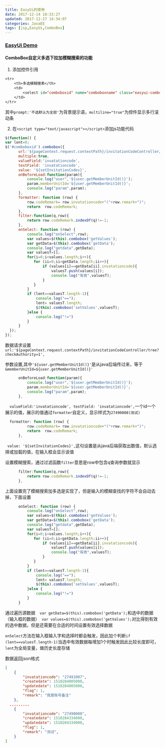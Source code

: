 ```yaml
---
title: EasyUi的使用
date: 2017-12-14 18:33:27
updated: 2017-12-27 14:34:07categories: JavaEE
tags: [jsp,EasyUi,ComboBox]
---
```

### [EasyUi Demo](https://www.jeasyui.com/demo/main/index.php)

#### ComboBox自定义多选下拉加模糊搜索的功能

1. 添加控件引用

```jsp
<tr>
    <th>多选模糊搜素</th>
    <td>
        <select id="comboboxid" name="comboboxname" class="easyui-combobox" placeholder="aa" multiline="true" data-options="required:false,prompt:'不选默认为全部'" style="width:228px;height: 29px;"></select>
    </td>
</tr>
```

其中`prompt:'不选默认为全部'`为背景提示语，`multiline="true"`为控件显示多行滚动条

2. 在`<script type="text/javascript"></script>`添加js功能代码

```js
$(function() {
var lent=0;
$('#comboboxid').combobox({
      url:'${pageContext.request.contextPath}/invitationCodeController/tree?checkAuthority=1',
      multiple:true,
      valueField:'invatationcode',
      textField: 'invatationcode',
      value: '${setInvitationCodes}',
      onBeforeLoad:function(param){
          console.log("user",'${user.getMemberUnitId()}');
          param.memberUnitId='${user.getMemberUnitId()}';
          console.log("param",param);
      },
      formatter: function (row) {
          row.codeRemark= row.invatationcode+"("+row.remark+")";
          return  row.codeRemark;
      },
      filter:function(q,row){
          return row.codeRemark.indexOf(q)!=-1;
      },
      onSelect: function (row) {
          console.log("onSelect",row);
          var values=$(this).combobox('getValues');
          var getData=$(this).combobox('getData');
          console.log("getdata",getData);
          var valuesT=[];
          for(i=0;i<values.length;i++){
             for (ii=0;ii<getData.length;ii++){
                 if (values[i]==getData[ii].invatationcode){
                     valuesT.push(values[i]);
                     console.log("有效",valuesT);
                 }
             }
          }
          if (lent==valuesT.length-1){
              console.log("==");
              lent= valuesT.length;
              $(this).combobox('setValues',valuesT);
          }else {
              console.log("!=")
          }
      }
  });
});
```

数据请求设置` url:'${pageContext.request.contextPath}/invitationCodeController/tree?checkAuthority=1',`

参数设置,其中`'${user.getMemberUnitId()}'`是从java后端传过来，等于`&memberUnitId=${user.getMemberUnitId()}'`

```js
      onBeforeLoad:function(param){
          console.log("user",'${user.getMemberUnitId()}');
          param.memberUnitId='${user.getMemberUnitId()}';
          console.log("param",param);
      },
```

`  valueField:'invatationcode', textField: 'invatationcode',`一个id一个展示的值，展示的值通过`formatter`自定义，显示样式为`27490008(测试)`

```js
  formatter: function (row) {
          row.codeRemark= row.invatationcode+"("+row.remark+")";
          return  row.codeRemark;
      },
```

` value: '${setInvitationCodes}',`这句设置是从java后端获取出数值，默认选择或加载的值，在输入框会显示该值

设置模糊搜索，通过过滤函数`filter`意思是row中包含q查询参数就显示

```js
      filter:function(q,row){
          return row.codeRemark.indexOf(q)!=-1;
      },
```

上面设置完了模糊搜索加多选是实现了，但是输入的模糊查找的字符不会自动去掉，下面设置

```js
      onSelect: function (row) {
          console.log("onSelect",row);
          var values=$(this).combobox('getValues');
          var getData=$(this).combobox('getData');
          console.log("getdata",getData);
          var valuesT=[];
          for(i=0;i<values.length;i++){
             for (ii=0;ii<getData.length;ii++){
                 if (values[i]==getData[ii].invatationcode){
                     valuesT.push(values[i]);
                     console.log("有效",valuesT);
                 }
             }
          }
          if (lent==valuesT.length-1){
              console.log("==");
              lent= valuesT.length;
              $(this).combobox('setValues',valuesT);
          }else {
              console.log("!=")
          }
      }
```

通过遍历源数据`  var getData=$(this).combobox('getData');`和选中的数据（输入框的数据）` var values=$(this).combobox('getValues');`对比得到有效的选中数据，但是还需要在合适的时间设置有效选择数据

`onSelect`方法在输入框输入字和选择时都会触发，因此加个判断`if (lent==valuesT.length-1)`当选中有效数据每增加1个时触发因此比较长度即可，`lent`为全局变量，做历史长度存储

数据返回json格式

```json
[
    {
        "invatationcode": "27491007", 
        "createdate": 1510284005000, 
        "updatedate": 1510284005000, 
        "flag": 1, 
        "remark": "我是账号备注"
    },
  .........
    {
        "invatationcode": "27490008", 
        "createdate": 1510284334000, 
        "updatedate": 1510284334000, 
        "flag": 1, 
        "remark": "测试", 
    }
]
```

